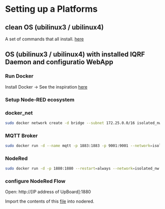 # Setting up a Platforms
## clean OS (ubilinux3 / ubilinux4)
A set of commands that all install. [here](https://github.com/JoTioTech/IQRF-IoT/tree/master/install_script)


##  OS (ubilinux3 / ubilinux4) with installed IQRF Daemon and configuratio WebApp
### Run Docker 
Install Docker -> See the inspiration [here](https://gitlab.iqrf.org/open-source/iqrf-daemon/blob/master/DOCKER.md)

### Setup Node-RED ecosystem 
### docker_net
```Bash
sudo docker network create -d bridge --subnet 172.25.0.0/16 isolated_nw
```
### MQTT Broker
```Bash
sudo docker run -d --name mqtt -p 1883:1883 -p 9001:9001 --network=isolated_nw --ip=172.25.3.1 --restart=always eclipse-mosquitto 
```
### NodeRed
```Bash
sudo docker run -d -p 1880:1880 --restart=always --network=isolated_nw --ip=172.25.4.1 --name redgw jotio/iqrf_nr_iot:latest 
```
### configure NodeRed Flow
Open:
http://[IP address of UpBoard]:1880

Import the contents of this [file](https://gitlab.iqrf.org/open-source/iot-starter-kit/blob/master/extensions/jotio.cz/Nodered_Local_demo.json) into nodered. 



